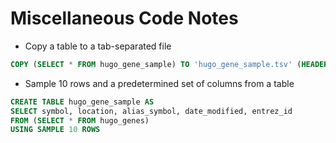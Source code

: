 # Miscellaneous Code Notes

- Copy a table to a tab-separated file

```sql
COPY (SELECT * FROM hugo_gene_sample) TO 'hugo_gene_sample.tsv' (HEADER, DELIMITER '\t');
```

 - Sample 10 rows and a predetermined set of columns from a table

```sql
CREATE TABLE hugo_gene_sample AS
SELECT symbol, location, alias_symbol, date_modified, entrez_id
FROM (SELECT * FROM hugo_genes)
USING SAMPLE 10 ROWS
```
